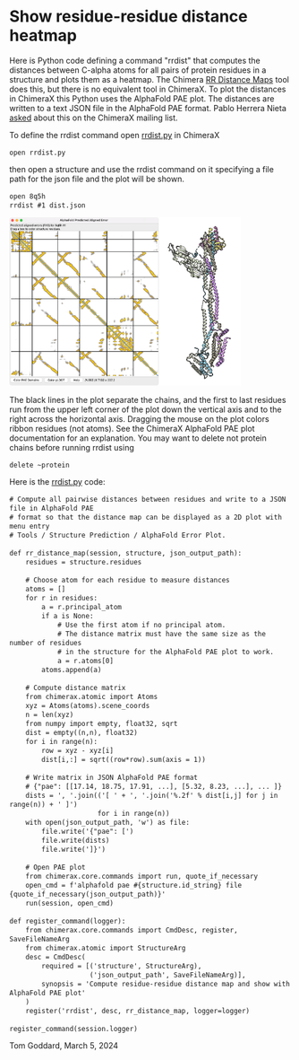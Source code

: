 # Show residue-residue distance heatmap

Here is Python code defining a command "rrdist" that computes the distances between C-alpha atoms for all pairs of protein residues in a structure and plots them as a heatmap.  The Chimera [RR Distance Maps](https://www.cgl.ucsf.edu/chimera/docs/ContributedSoftware/rrdistmaps/rrdistmaps.html) tool does this, but there is no equivalent tool in ChimeraX.  To plot the distances in ChimeraX this Python uses the AlphaFold PAE plot.  The distances are written to a text JSON file in the AlphaFold PAE format.  Pablo Herrera Nieta [asked](https://mail.cgl.ucsf.edu/mailman/archives/list/chimerax-users@cgl.ucsf.edu/thread/56YWK5QPB7O4W2TFV2NRO63HU5G7JJTW/) about this on the ChimeraX mailing list.

To define the rrdist command open [rrdist.py](rrdist.py) in ChimeraX

    open rrdist.py

then open a structure and use the rrdist command on it specifying a file path for the json file and the plot will be shown.

    open 8q5h
    rrdist #1 dist.json
    
<img src="rrdist.png" height="300"><img src="8q5h.png" height="300">

The black lines in the plot separate the chains, and the first to last residues run from the upper left corner of the plot down the vertical axis and to the right across the horizontal axis.  Dragging the mouse on the plot colors ribbon residues (not atoms).  See the ChimeraX AlphaFold PAE plot documentation for an explanation.  You may want to delete not protein chains before running rrdist using

    delete ~protein

Here is the [rrdist.py](rrdist.py) code:

    # Compute all pairwise distances between residues and write to a JSON file in AlphaFold PAE
    # format so that the distance map can be displayed as a 2D plot with menu entry
    # Tools / Structure Prediction / AlphaFold Error Plot.

    def rr_distance_map(session, structure, json_output_path):
        residues = structure.residues

        # Choose atom for each residue to measure distances
        atoms = []
        for r in residues:
            a = r.principal_atom
            if a is None:
                # Use the first atom if no principal atom.
                # The distance matrix must have the same size as the number of residues
                # in the structure for the AlphaFold PAE plot to work.
                a = r.atoms[0]
            atoms.append(a)

        # Compute distance matrix
        from chimerax.atomic import Atoms
        xyz = Atoms(atoms).scene_coords
        n = len(xyz)
        from numpy import empty, float32, sqrt
        dist = empty((n,n), float32)
        for i in range(n):
            row = xyz - xyz[i]
            dist[i,:] = sqrt((row*row).sum(axis = 1))

        # Write matrix in JSON AlphaFold PAE format
        # {"pae": [[17.14, 18.75, 17.91, ...], [5.32, 8.23, ...], ... ]}
        dists = ', '.join(('[ ' + ', '.join('%.2f' % dist[i,j] for j in range(n)) + ' ]')
                          for i in range(n))
        with open(json_output_path, 'w') as file:
            file.write('{"pae": [')
            file.write(dists)
            file.write(']}')

        # Open PAE plot
        from chimerax.core.commands import run, quote_if_necessary
        open_cmd = f'alphafold pae #{structure.id_string} file {quote_if_necessary(json_output_path)}'
        run(session, open_cmd)

    def register_command(logger):
        from chimerax.core.commands import CmdDesc, register, SaveFileNameArg
        from chimerax.atomic import StructureArg
        desc = CmdDesc(
            required = [('structure', StructureArg),
                        ('json_output_path', SaveFileNameArg)],
            synopsis = 'Compute residue-residue distance map and show with AlphaFold PAE plot'
        )
        register('rrdist', desc, rr_distance_map, logger=logger)

    register_command(session.logger)


Tom Goddard, March 5, 2024
